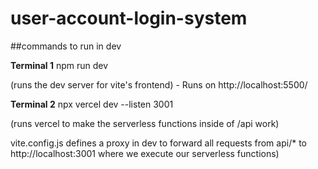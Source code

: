 # user-account-login-system

##commands to run in dev

**Terminal 1**
npm run dev 

(runs the dev server for vite's frontend) - Runs on http://localhost:5500/

**Terminal 2**
npx vercel dev --listen 3001 

(runs vercel to make the serverless functions inside of /api work)


vite.config.js defines a proxy in dev to forward all requests from api/* to http://localhost:3001 where we execute our serverless functions)
